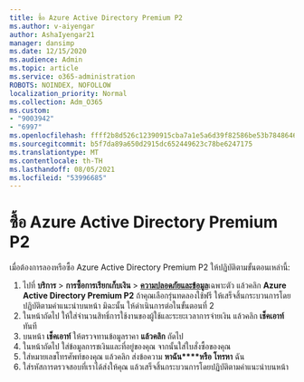 ```yaml
---
title: ซื้อ Azure Active Directory Premium P2
ms.author: v-aiyengar
author: AshaIyengar21
manager: dansimp
ms.date: 12/15/2020
ms.audience: Admin
ms.topic: article
ms.service: o365-administration
ROBOTS: NOINDEX, NOFOLLOW
localization_priority: Normal
ms.collection: Adm_O365
ms.custom:
- "9003942"
- "6997"
ms.openlocfilehash: ffff2b8d526c12390915cba7a1e5a6d39f82586be53b7848646bd8ab8f17a426
ms.sourcegitcommit: b5f7da89a650d2915dc652449623c78be6247175
ms.translationtype: MT
ms.contentlocale: th-TH
ms.lasthandoff: 08/05/2021
ms.locfileid: "53996685"
---
```

# <a name="buy-azure-active-directory-premium-p2"></a>ซื้อ Azure Active Directory Premium P2

เมื่อต้องการลองหรือซื้อ Azure Active Directory Premium P2 ให้ปฏิบัติตามขั้นตอนเหล่านี้:

1. ไปที่ **บริการ**  >  **การซื้อการเรียกเก็บเงิน**  >  [**ความปลอดภัยและข้อมูล**](https://go.microsoft.com/fwlink/?linkid=2131946)เฉพาะตัว แล้วคลิก **Azure Active Directory Premium P2**
ถ้าคุณเลือกรุ่นทดลองใช้ฟรี ให้เสร็จสิ้นกระบวนการโดยปฏิบัติตามคําแนะนําบนหน้า มิฉะนั้น ให้ดําเนินการต่อในขั้นตอนที่ 2
1. ในหน้าถัดไป ให้ใส่จํานวนสิทธิ์การใช้งานของผู้ใช้และระยะเวลาการจ่ายเงิน แล้วคลิก **เช็คเอาท์** ทันที
1. บนหน้า **เช็คเอาท์** ให้ตรวจทานข้อมูลราคา **แล้วคลิก** ถัดไป
1. ในหน้าถัดไป ใส่ข้อมูลการชเงินและที่อยู่ของคุณ จากนั้นใส่ใบสั่งซื้อของคุณ
1. ใส่หมายเลขโทรศัพท์ของคุณ แล้วคลิก ส่งข้อความ **หาฉัน****หรือ โทรหา** ฉัน
1. ใส่รหัสการตรวจสอบที่เราได้ส่งให้คุณ แล้วเสร็จสิ้นกระบวนการโดยปฏิบัติตามคําแนะนําบนหน้า
